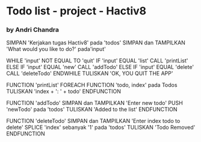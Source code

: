 # Todo list - project - Hactiv8
### by Andri Chandra


 SIMPAN 'Kerjakan tugas Hactiv8' pada 'todos'
 SIMPAN dan TAMPILKAN 'What would you like to do?' pada'input'

 WHILE 'input' NOT EQUAL TO 'quit'
   IF 'input' EQUAL 'list'
     CALL 'printList'
   ELSE IF 'input' EQUAL 'new'
     CALL 'addTodo'
   ELSE IF 'input' EQUAL 'delete'
     CALL 'deleteTodo'
 ENDWHILE
 TULISKAN 'OK, YOU QUIT THE APP'

 FUNCTION 'printList'
   FOREACH FUNCTION 'todo, index' pada Todos
   TULISKAN 'index + ': ' + todo'
 ENDFUNCTION

 FUNCTION 'addTodo'
   SIMPAN dan TAMPILKAN 'Enter new todo'
   PUSH 'newTodo' pada 'todos'
   TULISKAN 'Added to the list'
 ENDFUNCTION

 FUNCTION 'deleteTodo'
   SIMPAN dan TAMPILKAN 'Enter index todo to delete'
   SPLICE 'index' sebanyak '1' pada 'todos'
   TULISKAN 'Todo Removed'
 ENDFUNCTION
